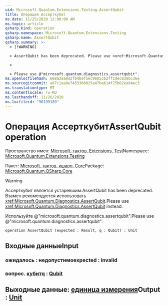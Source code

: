 ```yaml
---
uid: Microsoft.Quantum.Extensions.Testing.AssertQubit
title: Операция Ассерткубит
ms.date: 11/25/2020 12:00:00 AM
ms.topic: article
qsharp.kind: operation
qsharp.namespace: Microsoft.Quantum.Extensions.Testing
qsharp.name: AssertQubit
qsharp.summary: >-
  > [!WARNING]

  > AssertQubit has been deprecated. Please use <xref:Microsoft.Quantum.Diagnostics.AssertQubit> instead.

  >

  > Please use @"microsoft.quantum.diagnostics.assertqubit".
ms.openlocfilehash: 608a3aa0d2fb4bef56c96853b2ff1dec830bc36e
ms.sourcegitcommit: a87c1aa8e7453360025e47ba614f25b02ea84ec3
ms.translationtype: MT
ms.contentlocale: ru-RU
ms.lasthandoff: 11/26/2020
ms.locfileid: "96199189"
---
```

# <a name="assertqubit-operation"></a><span data-ttu-id="42c83-102">Операция Ассерткубит</span><span class="sxs-lookup"><span data-stu-id="42c83-102">AssertQubit operation</span></span>

<span data-ttu-id="42c83-103">Пространство имен: [Microsoft. тактов. Extensions. Test](xref:Microsoft.Quantum.Extensions.Testing)</span><span class="sxs-lookup"><span data-stu-id="42c83-103">Namespace: [Microsoft.Quantum.Extensions.Testing](xref:Microsoft.Quantum.Extensions.Testing)</span></span>

<span data-ttu-id="42c83-104">Пакет: [Microsoft. тактов. кшарп. Core](https://nuget.org/packages/Microsoft.Quantum.QSharp.Core)</span><span class="sxs-lookup"><span data-stu-id="42c83-104">Package: [Microsoft.Quantum.QSharp.Core](https://nuget.org/packages/Microsoft.Quantum.QSharp.Core)</span></span>


> [!WARNING]
> <span data-ttu-id="42c83-105">Ассерткубит является устаревшим.</span><span class="sxs-lookup"><span data-stu-id="42c83-105">AssertQubit has been deprecated.</span></span> <span data-ttu-id="42c83-106">Взамен рекомендуется использовать <xref:Microsoft.Quantum.Diagnostics.AssertQubit>.</span><span class="sxs-lookup"><span data-stu-id="42c83-106">Please use <xref:Microsoft.Quantum.Diagnostics.AssertQubit> instead.</span></span>
>
> <span data-ttu-id="42c83-107">Используйте @"microsoft.quantum.diagnostics.assertqubit".</span><span class="sxs-lookup"><span data-stu-id="42c83-107">Please use @"microsoft.quantum.diagnostics.assertqubit".</span></span>



```qsharp
operation AssertQubit (expected : Result, q : Qubit) : Unit
```


## <a name="input"></a><span data-ttu-id="42c83-108">Входные данные</span><span class="sxs-lookup"><span data-stu-id="42c83-108">Input</span></span>

### <a name="expected--__invalidresult__"></a><span data-ttu-id="42c83-109">ожидалось __: <Result> недопустимо__</span><span class="sxs-lookup"><span data-stu-id="42c83-109">expected : __invalid<Result>__</span></span>




### <a name="q--qubit"></a><span data-ttu-id="42c83-110">вопрос. [кубит](xref:microsoft.quantum.lang-ref.qubit)</span><span class="sxs-lookup"><span data-stu-id="42c83-110">q : [Qubit](xref:microsoft.quantum.lang-ref.qubit)</span></span>





## <a name="output--unit"></a><span data-ttu-id="42c83-111">Выходные данные: [единица измерения](xref:microsoft.quantum.lang-ref.unit)</span><span class="sxs-lookup"><span data-stu-id="42c83-111">Output : [Unit](xref:microsoft.quantum.lang-ref.unit)</span></span>

